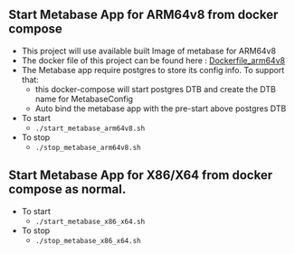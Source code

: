 ## Start Metabase App for ARM64v8 from docker compose

* This project will use available built Image of metabase for ARM64v8
* The docker file of this project can be found here : [Dockerfile_arm64v8](https://github.com/hbaocr/metabase/blob/master/Dockerfile_arm64v8)
* The Metabase app require postgres to  store its config info. To support that:
  *  this docker-compose will start postgres DTB and create the DTB name for MetabaseConfig
  *  Auto bind the metabase app with the pre-start above postgres DTB
*  To start
   *  ```./start_metabase_arm64v8.sh```
*  To stop
   * ```./stop_metabase_arm64v8.sh```

## Start Metabase App for X86/X64 from docker compose as normal.


*  To start
   *  ```./start_metabase_x86_x64.sh```
*  To stop
   * ```./stop_metabase_x86_x64.sh```